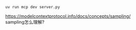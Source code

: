 ```shell
uv run mcp dev server.py
```


https://modelcontextprotocol.info/docs/concepts/sampling/   
sampling怎么理解?